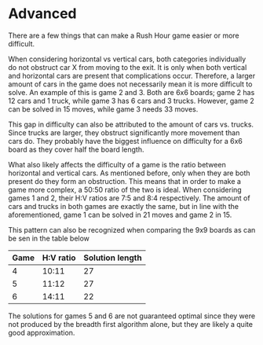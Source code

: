 # Advanced

There are a few things that can make a Rush Hour game easier or more difficult.

When considering horizontal vs vertical cars, both categories individually do not obstruct car X from moving to the exit. It is only when both vertical and horizontal cars are present that complications occur. 
Therefore, a larger amount of cars in the game does not necessarily mean it is more difficult to solve. An example of this is game 2 and 3. Both are 6x6 boards; game 2 has 12 cars and 1 truck, while game 3 has 6 cars and 3 trucks. However, game 2 can be solved in 15 moves, while game 3 needs 33 moves. 

This gap in difficulty can also be attributed to the amount of cars vs. trucks. Since trucks are larger, they obstruct significantly more movement than cars do. They probably have the biggest influence on difficulty for a 6x6 board as they cover half the board length.

What also likely affects the difficulty of a game is the ratio between horizontal and vertical cars. As mentioned before, only when they are both present do they form an obstruction. This means that in order to make a game more complex, a 50:50 ratio of the two is ideal. 
When considering games 1 and 2, their H:V ratios are 7:5 and 8:4 respectively. The amount of cars and trucks in both games are exactly the same, but in line with the aforementioned, game 1 can be solved in 21 moves and game 2 in 15. 

This pattern can also be recognized when comparing the 9x9 boards as can be sen in the table below

| Game  | H:V ratio | Solution length  |
| ----- |-----------| -----------------|
| 4     | 10:11     | 27               |
| 5     | 11:12     | 27               |
| 6     | 14:11     | 22               |

The solutions for games 5 and 6 are not guaranteed optimal since they were not produced by the breadth first algorithm alone, but they are likely a quite good approximation.
